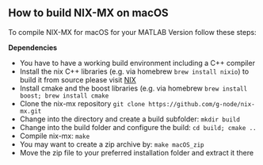 How to build NIX-MX on macOS
----------------------------

To compile NIX-MX for macOS for your MATLAB Version follow these steps:

**Dependencies**

- You have to have a working build environment including a C++ compiler
- Install the nix C++ libraries (e.g. via homebrew `brew install nixio`) to build it from source please visit [NIX](https://github.com/G-Node/nix)
- Install cmake and the boost libraries (e.g. via homebrew `brew install boost; brew install cmake`
- Clone the nix-mx repository `git clone https://github.com/g-node/nix-mx.git`
- Change into the directory and create a build subfolder: `mkdir build`
- Change into the build folder and configure the build: `cd build; cmake ..`
- Compile nix-mx: `make`
- You may want to create a zip archive by: `make macOS_zip`
- Move the zip file to your preferred installation folder and extract it there

